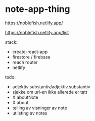 # note-app-thing

https://noblefish.netlify.app/

https://noblefish.netlify.app/list

stack:
* create-react-app
* firestore / firebase
* reach router
* netlify

todo:
* adjektiv.substantiv/adjektiv.substantiv
* sjekke om url-en ikke allerede er tatt
* X aboutNote
* X about
* telling av visninger av note
* utlisting av notes
